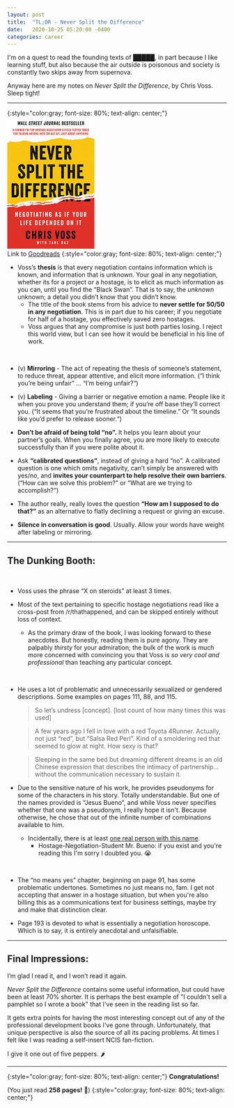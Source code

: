 ```yaml
---
layout: post
title:  "TL;DR - Never Split the Difference"
date:   2020-10-25 05:20:00 -0400
categories: career
---
```


I'm on a quest to read the founding texts of █████, in part because I like learning stuff, but also because the air outside is poisonous and society is constantly two skips away from supernova.

Anyway here are my notes on *Never Split the Difference*, by Chris Voss. Sleep tight!

<!--more-->


---

{:style="color:gray; font-size: 80%; text-align: center;"}
<img src="/assets/images/tldr/never-split-the-difference.jpg" alt="Never Split the Difference">
<br>
Link to [Goodreads](https://www.goodreads.com/book/show/26156469-never-split-the-difference)
{:style="color:gray; font-size: 80%; text-align: center;"}

* Voss’s **thesis** is that every negotiation contains information which is known, and information that is unknown. Your goal in any negotiation, whether its for a project or a hostage, is to elicit as much information as you can, until you find the “Black Swan”. That is to say, the *unknown* unknown; a detail you didn’t know that you didn’t know.
  * The title of the book stems from his advice to **never settle for 50/50 in any negotiation**. This is in part due to his career; if you negotiate for half of a hostage, you effectively saved zero hostages.
  * Voss argues that any compromise is just both parties losing. I reject this world view, but I can see how it would be beneficial in his line of work.

<br>

* (v) **Mirroring** - The act of repeating the thesis of someone’s statement, to reduce threat, appear attentive, and elicit more information. (“I think you’re being unfair” … “I’m being unfair?“)

* (v) **Labeling** - Giving a barrier or negative emotion a name. People like it when you prove you understand them; if you’re off base they’ll correct you. (“It seems that you’re frustrated about the timeline.” Or “It sounds like you’d prefer to release sooner.“)

* **Don’t be afraid of being told “no”.** It helps you learn about your partner’s goals. When you finally agree, you are more likely to execute successfully than if you were polite about it.

* Ask **“calibrated questions”**, instead of giving a hard “no”. A calibrated question is one which omits negativity, can’t simply be answered with yes/no, and **invites your counterpart to help resolve their own barriers**. (“How can we solve this problem?” or “What are we trying to accomplish?“)

* The author really, really loves the question **“How am I supposed to do that?”** as an alternative to flatly declining a request or giving an excuse.

* **Silence in conversation is good**. Usually. Allow your words have weight after labeling or mirroring.

---

## The Dunking Booth:

<br>

* Voss uses the phrase “X on steroids” at least 3 times.

* Most of the text pertaining to specific hostage negotiations read like a cross-post from /r/thathappened, and can be skipped entirely without loss of context.
  * As the primary draw of the book, I was looking forward to these anecdotes. But honestly, reading them is pure agony. They are palpably *thirsty* for your admiration; the bulk of the work is much more concerned with convincing you that Voss is *so very cool and professional* than teaching any particular concept.

<br>

* He uses a lot of problematic and unnecessarily sexualized or gendered descriptions. Some examples on pages 111, 88, and 115.

  > So let’s undress [concept]. [lost count of how many times this was used]

  > A few years ago I fell in love with a red Toyota 4Runner. Actually, not just “red”, but “Salsa Red Perl”. Kind of a smoldering red that seemed to glow at night. How sexy is that?

  > Sleeping in the same bed but dreaming different dreams is an old Chinese expression that describes the intimacy of partnership…without the communication necessary to sustain it.

* Due to the sensitive nature of his work, he provides pseudonyms for some of the characters in his story. Totally understandable. But one of the names provided is “Jesus Bueno”, and while Voss never specifies whether that one was a pseudonym, I really hope it isn't. Because otherwise, he chose that out of the infinite number of combinations available to him.
  * Incidentally, there is at least [one real person with this name](https://www.espn.com/soccer/player/_/id/271536/jesus-bueno).
    * Hostage-Negotiation-Student Mr. Bueno: if you exist and you're reading this I'm sorry I doubted you. 😭

<br>

* The “no means yes” chapter, beginning on page 91, has some problematic undertones. Sometimes no just means no, fam. I get not accepting that answer in a hostage situation, but when you're also billing this as a communications text for business settings, maybe try and make that distinction clear.

* Page 193 is devoted to what is essentially a negotiation horoscope. Which is to say, it is entirely anecdotal and unfalsifiable.

---

## Final Impressions:

I’m glad I read it, and I won’t read it again.

*Never Split the Difference* contains some useful information, but could have been at least 70% shorter. It is perhaps the best example of "I couldn't sell a pamphlet so I wrote a book" that I've seen in the reading list so far.

It gets extra points for having the most interesting concept out of any of the professional development books I've gone through. Unfortunately, that unique perspective is also the source of all its pacing problems. At times I felt like I was reading a self-insert NCIS fan-fiction.

I give it one out of five peppers. 🌶

---

{:style="color:gray; font-size: 80%; text-align: center;"}
**Congratulations!**

(You just read **258 pages!** 🎉)
{:style="color:gray; font-size: 80%; text-align: center;"}
